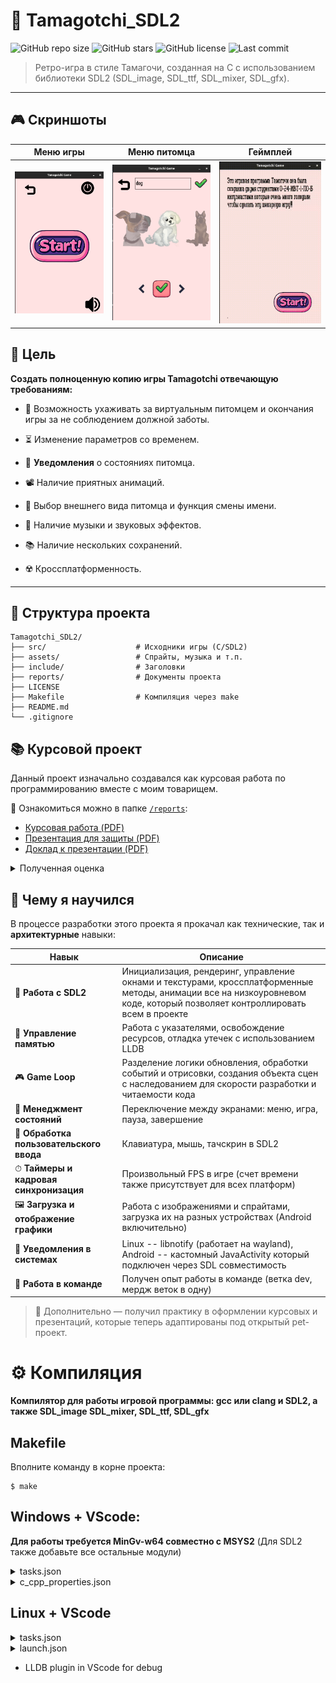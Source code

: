 # 🐣 Tamagotchi_SDL2

![GitHub repo size](https://img.shields.io/github/repo-size/Ivan-proger/Tamagotchi_SDL2)
![GitHub stars](https://img.shields.io/github/stars/Ivan-proger/Tamagotchi_SDL2?style=social)
![GitHub license](https://img.shields.io/github/license/Ivan-proger/Tamagotchi_SDL2)
![Last commit](https://img.shields.io/github/last-commit/Ivan-proger/Tamagotchi_SDL2)

> Ретро-игра в стиле Тамагочи, созданная на C с использованием библиотеки SDL2 (SDL_image, SDL_ttf, SDL_mixer, SDL_gfx).

---

## 🎮 Скриншоты

| Меню игры | Меню питомца | Геймплей  |
|:--:|:--:|:--:|
| ![Меню](assets/screenshots/main_menu.png) | ![Питомец умер](assets/screenshots/pet_menu.png) |  ![Игровой процесс](assets/screenshots/gameplay.gif)|


## 📝 Цель
**Создать полноценную копию игры Tamagotchi отвечающую требованиям:**
- 👶 Возможность ухаживать за виртуальным питомцем и окончания игры за не соблюдением должной заботы.

- ⏳ Изменение параметров со временем.

- 📳 **Уведомления** о состояниях питомца.  

- 📽️ Наличие приятных анимаций.  

- 🎨 Выбор внешнего вида питомца и функция смены имени.

- 🎵 Наличие музыки и звуковых эффектов.

- 📚 Наличие нескольких сохранений. 

- ☢️ Кроссплатформенность.

---

## 📁 Структура проекта
```
Tamagotchi_SDL2/
├── src/                    # Исходники игры (C/SDL2)
├── assets/                 # Спрайты, музыка и т.п.
├── include/                # Заголовки
├── reports/                # Документы проекта
├── LICENSE
├── Makefile                # Компиляция через make
├── README.md
└── .gitignore
```

## 📚 Курсовой проект

Данный проект изначально создавался как курсовая работа по программированию вместе с моим товарищем.

📄 Ознакомиться можно в папке [`/reports`](./reports):

- [Курсовая работа (PDF)](./reports/Explanatory_Note.pdf)
- [Презентация для защиты (PDF)](./reports/Presentation.pdf)
- [Доклад к презентации (PDF)](./reports/report_for_presentation.pdf)

<details>
  <summary>Полученная оценка</summary>

    5 (Отлично) 
</details>

## 🧠 Чему я научился

В процессе разработки этого проекта я прокачал как технические, так и **архитектурные** навыки:

| Навык | Описание |
|------|----------|
| 🧱 **Работа с SDL2** | Инициализация, рендеринг, управление окнами и текстурами, кроссплатформенные методы, анимации все на низкоуровневом коде, который позволяет контроллировать всем в проекте |
| 🧠 **Управление памятью** | Работа с указателями, освобождение ресурсов, отладка утечек с использованием LLDB|
| 🎮 **Game Loop** | Разделение логики обновления, обработки событий и отрисовки, создания объекта сцен с наследованием для скорости разработки и читаемости кода |
| 🧩 **Менеджмент состояний** | Переключение между экранами: меню, игра, пауза, завершение |
| 🎨 **Обработка пользовательского ввода** | Клавиатура, мышь, тачскрин в SDL2 |
| ⏱ **Таймеры и кадровая синхронизация** | Произвольный FPS в игре (счет времени также присутствует для всех платформ) |
| 🖼 **Загрузка и отображение графики** | Работа с изображениями и спрайтами, загрузка их на разных устройствах (Android включительно) |
| **📨 Уведомления в системах**| Linux -- libnotify (работает на wayland), Android -- кастомный JavaActivity который подключен через SDL совместимость|
| **👥 Работа в команде** | Получен опыт работы в команде (ветка dev, мердж веток в одну) |

> 📎 Дополнительно — получил практику в оформлении курсовых и презентаций, которые теперь адаптированы под открытый pet-проект.



# ⚙️ Компиляция

**Компилятор для работы игровой программы: gcc или clang и SDL2, а также SDL_image SDL_mixer, SDL_ttf, SDL_gfx**

## Makefile
Вполните команду в корне проекта:
```
$ make
```

## Windows + VScode: 
**Для работы требуется MinGv-w64 совместно с MSYS2**
(Для SDL2 также добавьте все остальные модули)
<details>
  <summary>tasks.json</summary>

    {
        "version": "2.0.0",
        "tasks": [
        {
            "label": "Build Tamagotchi Game",
            "type": "shell",
            "command": "C:\\msys64\\mingw64\\bin\\gcc.exe",
            "args": [
            "-fdiagnostics-color=always",
            "-g",
            "src/*",
            "-o",
            "${workspaceFolder}\\game.exe",
            "-I", "${workspaceFolder}\\include",
            "-I", "C:\\msys64\\mingw64\\include\\SDL2",
            "-L", "C:\\msys64\\mingw64\\lib",
            "-lmingw32",
            "-lSDL2main",
            "-lSDL2",
            "-lSDL2_image",   
            "-lSDL2_gfx",  
            "-lpng16", 
            "-lz", 
            "-ljpeg"     
            ],
            "options": {
            "cwd": "${workspaceFolder}"
            },
            "problemMatcher": ["$gcc"],
            "group": {
            "kind": "build",
            "isDefault": true
            }
        }
        ]
    }            
</details>

<details>
  <summary>c_cpp_properties.json</summary>

    {
        "configurations": [
        {
            "name": "Win32",
            "includePath": [
                "${workspaceFolder}/**",
                "C:/msys64/mingw64/include",
                "C:/msys64/mingw64/include/SDL2"                
            ],
            "defines": [
                "_DEBUG",
                "UNICODE",
                "_UNICODE"
            ],
            "windowsSdkVersion": "10.0.19041.0",
            "compilerPath": "cl.exe",
            "cStandard": "c17",
            "cppStandard": "c++17",
            "intelliSenseMode": "windows-msvc-x64"
        }
    ],
        "version": 4
    }
</details>

## Linux + VScode

<details>
  <summary>tasks.json</summary>
  
    {
      "version": "2.0.0",
      "tasks": [
        {
          "label": "Build with Bear + clangd",
          "type": "shell",
          "command": "bash",
          "args": [
            "-lc",
            "bear -- gcc -fdiagnostics-color=always -g \
            $(pkg-config --cflags libnotify glib-2.0 sdl2 SDL2_image SDL2_gfx SDL2_ttf SDL2_mixer) \
            src/main.c src/graphics.c src/scene_manager.c src/menu_scene.c src/file_manager.c\
            src/game_scene.c src/menu_pet.c src/dead_scene.c src/title_scene.c src/text_input.c src/saves_scene.c\
            src/ui.c src/pet.c src/animation.c src/notify.c\
            -o ${workspaceFolder}/game \
            -I${workspaceFolder}/include \
            $(pkg-config --libs libnotify glib-2.0 sdl2 SDL2_image SDL2_gfx SDL2_ttf SDL2_mixer)"
          ],
          "options": {
            "cwd": "${workspaceFolder}"
          },
          "group": {
            "kind": "build",
            "isDefault": true
          }
        }
      ]
    }
</details>


<details>
  <summary>launch.json </summary>

    {
      "version": "0.2.0",
      "configurations": [
        {
          "name": "Debug with LLDB",
          "type": "lldb",          // Используем тип 'lldb' вместо 'cppdbg'
          "request": "launch",
          "program": "game",
          "args": [],
          "cwd": "${workspaceFolder}",
          "preLaunchTask": "Build with Clang",
          "environment": [],
          "externalConsole": false
        }
      ]
    }
  </details>

+ LLDB plugin in VScode for debug    